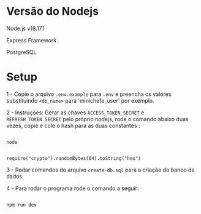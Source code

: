 # Versão do Nodejs

Node.js v18.17.1

Express Framework

PostgreSQL

# Setup
1 - Copie o arquivo `.env.example` para `.env` e preencha os valores substituíndo `<db_name>` para 'minichefe_user' por exemplo.

2 - Instruções: Gerar as chaves `ACCESS_TOKEN_SECRET` e `REFRESH_TOKEN_SECRET` pelo próprio nodejs, rode o comando abaixo duas vezes, copie e cole o hash para as duas constantes :

<code>
node

require("crypto").randomBytes(64).toString("hex")
</code>

3 - Rodar comandos do arquivo `create-db.sql` para a criação do banco de dados

4 - Para rodar o programa rode o comando a seguir:

<code>
npm run dev
</code>